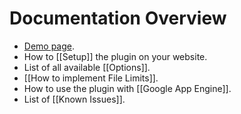 # Documentation Overview

* [Demo page](http://aquantum-demo.appspot.com/file-upload).
* How to [[Setup]] the plugin on your website.
* List of all available [[Options]].
* [[How to implement File Limits]].
* How to use the plugin with [[Google App Engine]].
* List of [[Known Issues]].
